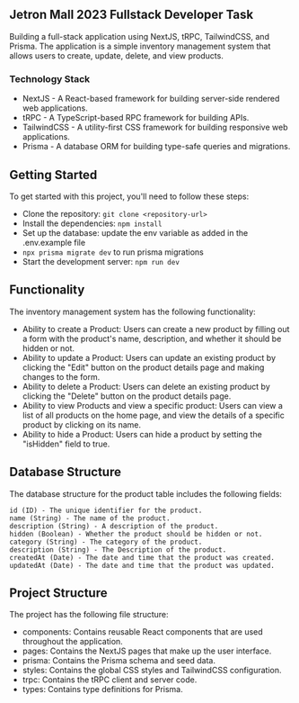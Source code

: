 ## Jetron Mall 2023 Fullstack Developer Task

Building a full-stack application using NextJS, tRPC, TailwindCSS, and Prisma. The application is a simple inventory management system that allows users to create, update, delete, and view products.

### Technology Stack

- NextJS - A React-based framework for building server-side rendered web applications.
- tRPC - A TypeScript-based RPC framework for building APIs.
- TailwindCSS - A utility-first CSS framework for building responsive web applications.
- Prisma - A database ORM for building type-safe queries and migrations.

## Getting Started

To get started with this project, you'll need to follow these steps:

- Clone the repository: ```git clone <repository-url>```
- Install the dependencies: ```npm install```
- Set up the database: update the env variable as added in the .env.example file
- ```npx prisma migrate dev``` to run prisma migrations
- Start the development server: ```npm run dev```

## Functionality
The inventory management system has the following functionality:

- Ability to create a Product: Users can create a new product by filling out a form with the product's name, description, and whether it should be hidden or not.
- Ability to update a Product: Users can update an existing product by clicking the "Edit" button on the product details page and making changes to the form.
- Ability to delete a Product: Users can delete an existing product by clicking the "Delete" button on the product details page.
- Ability to view Products and view a specific product: Users can view a list of all products on the home page, and view the details of a specific product by clicking on its name.
- Ability to hide a Product: Users can hide a product by setting the "isHidden" field to true.


## Database Structure
The database structure for the product table includes the following fields:

```
id (ID) - The unique identifier for the product.
name (String) - The name of the product.
description (String) - A description of the product.
hidden (Boolean) - Whether the product should be hidden or not.
category (String) - The category of the product.
description (String) - The Description of the product.
createdAt (Date) - The date and time that the product was created.
updatedAt (Date) - The date and time that the product was updated.
```

## Project Structure
The project has the following file structure:

- components: Contains reusable React components that are used throughout the application.
- pages: Contains the NextJS pages that make up the user interface.
- prisma: Contains the Prisma schema and seed data.
- styles: Contains the global CSS styles and TailwindCSS configuration.
- trpc: Contains the tRPC client and server code.
- types: Contains type definitions for Prisma.
